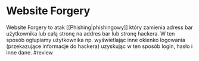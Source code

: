 # Website Forgery
Website Forgery to atak [[Phishing|phishingowy]] który zamienia adress bar użytkownika lub całą stronę na addres bar lub stronę hackera. W ten sposób ogłupiamy użytkownika np. wyświetlając inne okienko logowania (przekazujące informacje do hackera) uzyskując w ten sposób login, hasło i inne dane. #review